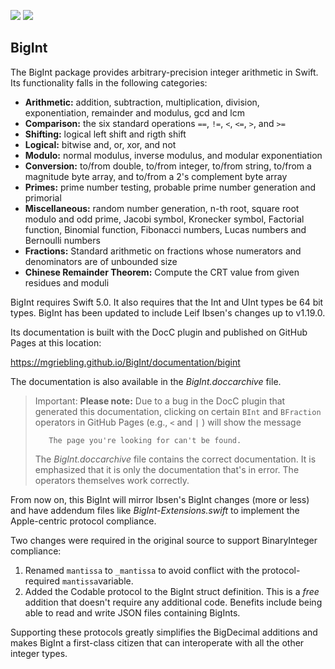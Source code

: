 [![](https://img.shields.io/endpoint?url=https%3A%2F%2Fswiftpackageindex.com%2Fapi%2Fpackages%2Fmgriebling%2FBigInt%2Fbadge%3Ftype%3Dswift-versions)](https://swiftpackageindex.com/mgriebling/BigInt)
[![](https://img.shields.io/endpoint?url=https%3A%2F%2Fswiftpackageindex.com%2Fapi%2Fpackages%2Fmgriebling%2FBigInt%2Fbadge%3Ftype%3Dplatforms)](https://swiftpackageindex.com/mgriebling/BigInt)

## BigInt

The BigInt package provides arbitrary-precision integer arithmetic in Swift.
Its functionality falls in the following categories:

* **Arithmetic:** addition, subtraction, multiplication, division, exponentiation, remainder and modulus, gcd and lcm
* **Comparison:** the six standard operations `==`, `!=`, `<`, `<=`, `>`, and `>=`
* **Shifting:** logical left shift and rigth shift
* **Logical:** bitwise and, or, xor, and not
* **Modulo:** normal modulus, inverse modulus, and modular exponentiation
* **Conversion:** to/from double, to/from integer, to/from string, to/from a magnitude 
    byte array, and to/from a 2's complement byte array
* **Primes:** prime number testing, probable prime number generation and primorial
* **Miscellaneous:** random number generation, n-th root, square root modulo and odd prime,
Jacobi symbol, Kronecker symbol, Factorial function, Binomial function, Fibonacci numbers, Lucas numbers and Bernoulli numbers
* **Fractions:** Standard arithmetic on fractions whose numerators and denominators are of unbounded size
* **Chinese Remainder Theorem:** Compute the CRT value from given residues and moduli

BigInt requires Swift 5.0. It also requires that the Int and UInt types be 64 bit types.
BigInt has been updated to include Leif Ibsen's changes up to v1.19.0.

Its documentation is built with the DocC plugin and published on GitHub Pages at this location:

https://mgriebling.github.io/BigInt/documentation/bigint

The documentation is also available in the *BigInt.doccarchive* file.

> Important:
**Please note:** Due to a bug in the DocC plugin that generated this documentation,
> clicking on certain `BInt` and `BFraction` operators in GitHub Pages (e.g., `<` and `|` ) will show the message
>
> ```
>    The page you're looking for can't be found.
> ```
>
> The *BigInt.doccarchive* file contains the correct documentation.
> It is emphasized that it is only the documentation that's in error.
> The operators themselves work correctly.

From now on, this BigInt will mirror Ibsen's BigInt changes (more or less) and have addendum files
like *BigInt-Extensions.swift* to implement the Apple-centric protocol compliance.

Two changes were required in the original source to support BinaryInteger
compliance:

1) Renamed  `mantissa` to `_mantissa` to avoid conflict with the protocol-required 
`mantissa`variable.
2) Added the Codable protocol to the BigInt struct definition. This is a *free*
addition that doesn't require any additional code. Benefits include being able
to read and write JSON files containing BigInts.

Supporting these protocols greatly simplifies the BigDecimal additions and
makes BigInt a first-class citizen that can interoperate with all the other 
integer types.



